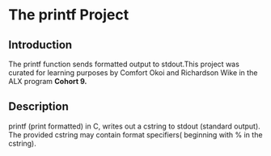 # The printf Project
## Introduction
The printf function sends formatted output to stdout.This project was curated for learning purposes by Comfort Okoi and Richardson Wike in the ALX program <strong>Cohort 9.</strong>
<br>
## Description
printf (print formatted) in C, writes out a cstring to stdout (standard output). The provided cstring may contain format specifiers( beginning with % in the cstring).
